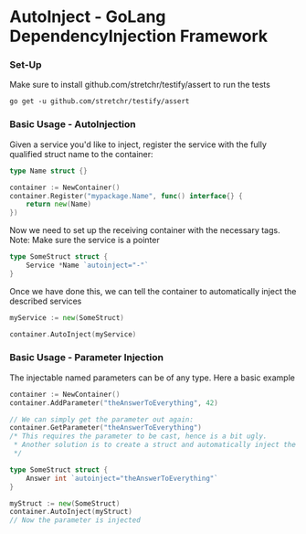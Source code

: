 # AutoInject - GoLang DependencyInjection Framework

### Set-Up

Make sure to install github.com/stretchr/testify/assert to run the tests

```
go get -u github.com/stretchr/testify/assert
```

### Basic Usage - AutoInjection

Given a service you'd like to inject, register the service with the fully qualified struct name to the container:
```go
type Name struct {}

container := NewContainer()
container.Register("mypackage.Name", func() interface{} {
    return new(Name)
})
```

Now we need to set up the receiving container with the necessary tags. Note: Make sure the service is a pointer
```go
type SomeStruct struct {
    Service *Name `autoinject="-"`
}
```

Once we have done this, we can tell the container to automatically inject the described services
```go
myService := new(SomeStruct)

container.AutoInject(myService)
```

### Basic Usage - Parameter Injection
The injectable named parameters can be of any type. Here a basic example

```go
container := NewContainer()
container.AddParameter("theAnswerToEverything", 42)

// We can simply get the parameter out again:
container.GetParameter("theAnswerToEverything")
/* This requires the parameter to be cast, hence is a bit ugly.
 * Another solution is to create a struct and automatically inject the named parameter:
 */

type SomeStruct struct {
    Answer int `autoinject="theAnswerToEverything"`
}

myStruct := new(SomeStruct)
container.AutoInject(myStruct)
// Now the parameter is injected
```

